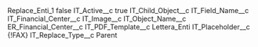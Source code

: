 <?xml version="1.0" encoding="UTF-8"?>
<CustomMetadata xmlns="http://soap.sforce.com/2006/04/metadata" xmlns:xsi="http://www.w3.org/2001/XMLSchema-instance" xmlns:xsd="http://www.w3.org/2001/XMLSchema">
    <label>Replace_Enti_1</label>
    <protected>false</protected>
    <values>
        <field>IT_Active__c</field>
        <value xsi:type="xsd:boolean">true</value>
    </values>
    <values>
        <field>IT_Child_Object__c</field>
        <value xsi:nil="true"/>
    </values>
    <values>
        <field>IT_Field_Name__c</field>
        <value xsi:type="xsd:string">IT_Financial_Center__c</value>
    </values>
    <values>
        <field>IT_Image__c</field>
        <value xsi:nil="true"/>
    </values>
    <values>
        <field>IT_Object_Name__c</field>
        <value xsi:type="xsd:string">ER_Financial_Center__c</value>
    </values>
    <values>
        <field>IT_PDF_Template__c</field>
        <value xsi:type="xsd:string">Lettera_Enti</value>
    </values>
    <values>
        <field>IT_Placeholder__c</field>
        <value xsi:type="xsd:string">{!FAX}</value>
    </values>
    <values>
        <field>IT_Replace_Type__c</field>
        <value xsi:type="xsd:string">Parent</value>
    </values>
</CustomMetadata>

